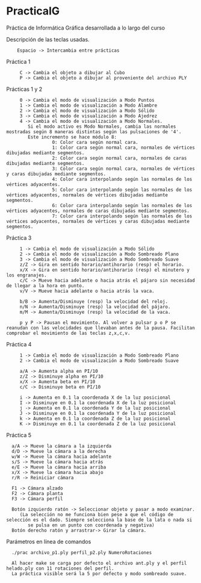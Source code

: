 # PracticaIG
Práctica de Informática Gráfica desarrollada a lo largo del curso

  Descripción de las teclas usadas.
  
        Espacio -> Intercambia entre prácticas
  
  Práctica 1

         C -> Cambia el objeto a dibujar al Cubo
         P -> Cambia el objeto a dibujar al proveniente del archivo PLY
  
  Prácticas 1 y 2

         0 -> Cambia el modo de visualización a Modo Puntos
         1 -> Cambia el modo de visualización a Modo Alambre
         2 -> Cambia el modo de visualización a Modo Sólido
         3 -> Cambia el modo de visualización a Modo Ajedrez
         4 -> Cambia el modo de visualización a Modo Normales.
            Si el modo activo es Modo Normales, cambia las normales mostradas según 8 maneras distintas según las pulsaciones de '4'.
            Este incremento se hace módulo 8:
                     0: Color cara según normal cara.
                     1: Color cara según normal cara, normales de vértices dibujadas mediante segmentos.
                     2: Color cara según normal cara, normales de caras dibujadas mediante segmentos.
                     3: Color cara según normal cara, normales de vértices y caras dibujadas mediante segmentos.
                     4: Color cara interpolando según las normales de los vértices adyacentes.
                     5: Color cara interpolando según las normales de los vértices adyacentes, normales de vértices dibujadas mediante segmentos.
                     6: Color cara interpolando según las normales de los vértices adyacentes, normales de caras dibujadas mediante segmentos.
                     7: Color cara interpolando según las normales de los vértices adyacentes, normales de vértices y caras dibujadas mediante segmentos.

  Práctica 3
  
         1 -> Cambia el modo de visualización a Modo Sólido
         2 -> Cambia el modo de visualización a Modo Sombreado Plano
         3 -> Cambia el modo de visualización a Modo Sombreado Suave
         z/Z -> Gira en sentido horario/antihorario (resp) el horario.
         x/X -> Gira en sentido horario/antihorario (resp) el minutero y los engranajes.
         c/C -> Mueve hacia adelante o hacia atrás el pájaro sin necesidad de llegar a la hora en punto.
         v/V -> Mueve hacia adelante o hacia atrás la vaca.

         b/B -> Aumenta/Disminuye (resp) la velocidad del reloj.
         n/N -> Aumenta/Disminuye (resp) la velocidad del pájaro.
         m/M -> Aumenta/Disminuye (resp) la velocidad de la vaca.

         p y P -> Pausan el movimiento. Al volver a pulsar p o P se reanudan con las velocidades que llevaban antes de la pausa. Facilitan comprobar el movimiento de las teclas z,x,c,v.

  Práctica 4

         1 -> Cambia el modo de visualización a Modo Sombreado Plano
         2 -> Cambia el modo de visualización a Modo Sombreado Suave

         a/A -> Aumenta alpha en PI/10
         z/Z -> Disminuye alpha en PI/10
         x/X -> Aumenta beta en PI/10
         c/C -> Disminuye beta en PI/10

         i -> Aumenta en 0.1 la coordenada X de la luz posicional
         I -> Disminuye en 0.1 la coordenada X de la luz posicional
         j -> Aumenta en 0.1 la coordenada Y de la luz posicional
         J -> Disminuye en 0.1 la coordenada Y de la luz posicional
         k -> Aumenta en 0.1 la coordenada Z de la luz posicional
         K -> Disminuye en 0.1 la coordenada Z de la luz posicional 
         
  Práctica 5
  
      a/A -> Mueve la cámara a la izquierda
      d/D -> Mueve la cámara a la derecha
      w/W -> Mueve la cámara hacia adelante
      s/S -> Mueve la cámara hacia atrás
      e/E -> Mueve la cámara hacia arriba
      x/X -> Mueve la cámara hacia abajo
      r/R -> Reiniciar cámara

      F1 -> Cámara alzado
      F2 -> Cámara planta
      F3 -> Cámara perfil

      Botón izquierdo ratón -> Seleccionar objeto y pasar a modo examinar.
         (La selección no me funciona bien pese a que el código de selección es el dado. Siempre selecciona la base de la lata o nada si
            se pulsa en un punto con coordenada y negativa)
      Botón derecho ratón y arrastrar-> Girar la cámara.

Parámetros en línea de comandos
      
      ./prac archivo_p1.ply perfil_p2.ply NumeroRotaciones

      Al hacer make se carga por defecto el archivo ant.ply y el perfil helado.ply con 11 rotaciones del perfil.
      La práctica visible será la 5 por defecto y modo sombreado suave.
